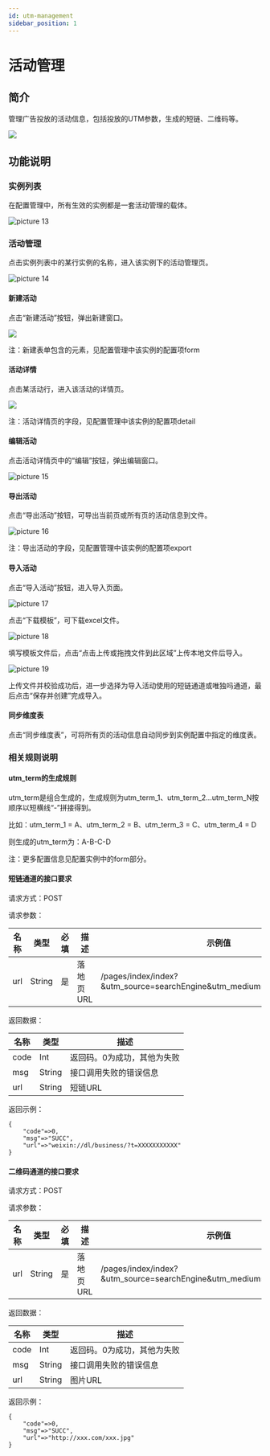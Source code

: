 ```yaml
---
id: utm-management
sidebar_position: 1
---
```


# 活动管理


## 简介[](#jian-jie)

管理广告投放的活动信息，包括投放的UTM参数，生成的短链、二维码等。

![](/img/qudaoguanli6.png)

## 功能说明[](#gong-neng-shuo-ming)

### 实例列表

在配置管理中，所有生效的实例都是一套活动管理的载体。

![picture 13](/img/762c7cc27a2aed8047d3f01b5caa25c4b1718d763aef09c6e648b4b2f40a7819_pic_1660117626907_2022-08-10.png)  


### 活动管理

点击实例列表中的某行实例的名称，进入该实例下的活动管理页。

![picture 14](/img/82f5bbdf501f34340537c53bb190013ee2c59289ec589ff072c0a89ae9cdc8fd_pic_1660117717257_2022-08-10.png)  


#### 新建活动

点击“新建活动”按钮，弹出新建窗口。

![](/img/qudaoguanli7.png)

注：新建表单包含的元素，见配置管理中该实例的配置项form

#### 活动详情

点击某活动行，进入该活动的详情页。

![](/img/qudaoguanli8.png)

注：活动详情页的字段，见配置管理中该实例的配置项detail

#### 编辑活动

点击活动详情页中的“编辑”按钮，弹出编辑窗口。

![picture 15](/img/f48d01c247eb87debed13faaa825c5f32ad8ba77cb25b14c41fb82ffe6192358_pic_1660117945188_2022-08-10.png)  


#### 导出活动

点击“导出活动”按钮，可导出当前页或所有页的活动信息到文件。

![picture 16](/img/1377f85cd144b3e0e6fc7989e22b297695555d78dc3518ce0f844739e737a50c_pic_1660118015435_2022-08-10.png)  

注：导出活动的字段，见配置管理中该实例的配置项export

#### 导入活动

点击“导入活动”按钮，进入导入页面。

![picture 17](/img/69084d029f2f1285af36e7a4aa008db7e0564e22a7d8a4ef27fa4a66dace31d9_pic_1660118184093_2022-08-10.png)  

点击“下载模板”，可下载excel文件。

![picture 18](/img/031906b0063e278984a02fd71be6045c09722791c0bd6104bacc6af4fd7bf576_pic_1660118337159_2022-08-10.png)  

填写模板文件后，点击“点击上传或拖拽文件到此区域”上传本地文件后导入。

![picture 19](/img/147cfc2ebf57960850ae417d2445379c36ed7d9d295053325dbf1d905d2523cb_pic_1660120452601_2022-08-10.png)  

上传文件并校验成功后，进一步选择为导入活动使用的短链通道或唯独吗通道，最后点击“保存并创建”完成导入。

#### 同步维度表

点击“同步维度表”，可将所有页的活动信息自动同步到实例配置中指定的维度表。


### 相关规则说明

#### utm_term的生成规则

utm_term是组合生成的，生成规则为utm_term_1、utm_term_2...utm_term_N按顺序以短横线“-”拼接得到。

比如：utm_term_1 = A、utm_term_2 = B、utm_term_3 = C、utm_term_4 = D

则生成的utm_term为：A-B-C-D

注：更多配置信息见配置实例中的form部分。

#### 短链通道的接口要求

请求方式：POST

请求参数：

| 名称 | 类型 | 必填 | 描述 | 示例值 |
| ---- | ---- | ---- | ---- | ------ |
| url   |  String    |  是    |  落地页URL    |   /pages/index/index?&utm_source=searchEngine&utm_medium=baidu&link_id=123   |

返回数据：

| 名称 | 类型   | 描述     |
| ---- | ------ | -------- |
| code   | Int | 返回码。0为成功，其他为失败  |
| msg | String | 接口调用失败的错误信息 |
| url | String | 短链URL |

返回示例：

```
{
    "code"=>0,
    "msg"=>"SUCC",
    "url"=>"weixin://dl/business/?t=XXXXXXXXXXX"
}
```


#### 二维码通道的接口要求

请求方式：POST

请求参数：

| 名称 | 类型 | 必填 | 描述 | 示例值 |
| ---- | ---- | ---- | ---- | ------ |
| url   |  String    |  是    |  落地页URL    |   /pages/index/index?&utm_source=searchEngine&utm_medium=baidu&link_id=123   |

返回数据：

| 名称 | 类型   | 描述     |
| ---- | ------ | -------- |
| code   | Int | 返回码。0为成功，其他为失败  |
| msg | String | 接口调用失败的错误信息 |
| url | String | 图片URL |

返回示例：

```
{
    "code"=>0,
    "msg"=>"SUCC",
    "url"=>"http://xxx.com/xxx.jpg"
}
```
